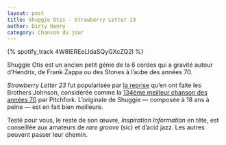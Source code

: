```yaml
---
layout: post
title: Shuggie Otis - Strawberry Letter 23
author: Dirty Henry
category: Chanson du jour
---
```


{% spotify_track 4W8IEREeLldaSQyGXcZQ2I %}

Shuggie Otis est un ancien petit génie de la 6 cordes qui a gravité autour
d’Hendrix, de Frank Zappa ou des Stones à l’aube des années 70.

_Strawberry Letter 23_ fut popularisée par [la reprise][2] qu’en ont faite les
Brothers Johnson, considérée comme la [134ème meilleur chanson des années 70][1]
par Pitchfork. L’originale de Shuggie — composée à 18 ans à peine — est en fait
bien meilleure.

Testé pour vous, le reste de son œuvre, _Inspiration Information_ en tête, est
conseillée aux amateurs de _rare groove_ (sic) et d’acid jazz. Les autres
peuvent passer leur chemin.

[1]:
  https://pitchfork.com/features/lists-and-guides/9935-the-200-best-songs-of-the-1970s/?page=4
[2]: https://youtu.be/rquygdjf0d8

